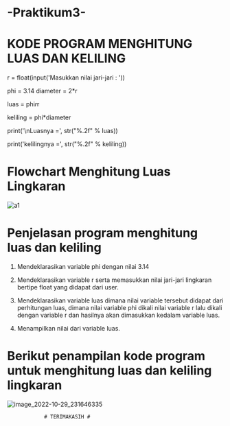 # -Praktikum3-

# KODE PROGRAM MENGHITUNG LUAS DAN KELILING

r = float(input('Masukkan nilai jari-jari : '))

phi = 3.14
diameter = 2*r

luas = phi*r*r

keliling = phi*diameter

print('\nLuasnya    =', str("%.2f" % luas))

print('kelilingnya =', str("%.2f" % keliling))

# Flowchart Menghitung Luas Lingkaran

![a1](https://user-images.githubusercontent.com/115912116/198841765-4e02b5cf-6027-42bd-aa53-b4610561341f.PNG)


# Penjelasan program menghitung luas dan keliling

1. Mendeklarasikan variable phi dengan nilai 3.14

2. Mendeklarasikan variable r serta memasukkan nilai jari-jari lingkaran bertipe float yang didapat dari user.

3. Mendeklarasikan variable luas dimana nilai variable tersebut didapat dari perhitungan luas, dimana nilai variable phi dikali nilai variable r lalu dikali dengan variable r dan hasilnya akan dimasukkan kedalam variable luas.

4. Menampilkan nilai dari variable luas.

# Berikut penampilan kode program untuk menghitung luas dan keliling lingkaran

![image_2022-10-29_231646335](https://user-images.githubusercontent.com/115912116/198842077-f4722e58-127b-4cf4-bf78-b9f4d52f3889.png)

                # TERIMAKASIH #